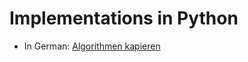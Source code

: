 # Implementations in Python

* In German: [Algorithmen kapieren](https://www.mitp.de/IT-WEB/Programmierung/Algorithmen-kapieren.html)
